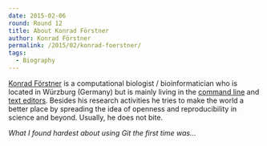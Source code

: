 ```yaml
---
date: 2015-02-06
round: Round 12
title: About Konrad Förstner
author: Konrad Förstner
permalink: /2015/02/konrad-foerstner/
tags:
  - Biography
---
```

[Konrad Förstner](http://konrad.foerstner.org/) is a computational
biologist / bioinformatician who is located in Würzburg (Germany) but
is mainly living in the [command
line](https://en.wikipedia.org/wiki/Command-line_interface) and [text
editors](https://en.wikipedia.org/wiki/Emacs). Besides his research
activities he tries to make the world a better place by spreading the
idea of openness and reproducibility in science and beyond. Usually, he
does not bite.

*What I found hardest about using Git the first time was...*
